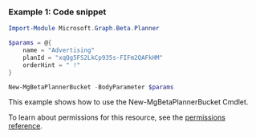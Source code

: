### Example 1: Code snippet

```powershellImport-Module Microsoft.Graph.Beta.Planner

$params = @{
	name = "Advertising"
	planId = "xqQg5FS2LkCp935s-FIFm2QAFkHM"
	orderHint = " !"
}

New-MgBetaPlannerBucket -BodyParameter $params
```
This example shows how to use the New-MgBetaPlannerBucket Cmdlet.
To learn about permissions for this resource, see the [permissions reference](/graph/permissions-reference).

